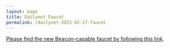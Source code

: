 ```yaml
---
layout: page
title: Dailynet Faucet
permalink: /dailynet-2023-02-17-faucet
---
```


[Please find the new Beacon-capable faucet by following this link](https://faucet.dailynet-2023-02-17.teztnets.xyz).
